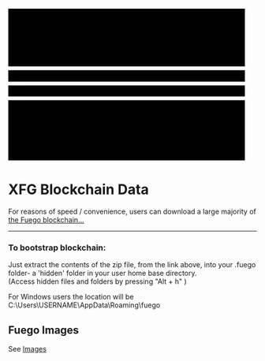 <img src=https://raw.githubusercontent.com/usexfg/fuego-data/master/fuego-images/fuegoline.gif></img>
# XFG Blockchain Data

For reasons of speed / convenience, users can download a large majority of [the Fuego blockchain...](https://github.com/usexfg/fuego-data/releases/tag/V7)

---------------------------
### To bootstrap blockchain:
Just extract the contents of the zip file, from the link above, into your .fuego folder- a 'hidden' folder in your user home base directory.  
(Access hidden files and folders by pressing "Alt + h" )

For Windows users the location will be C:\Users\USERNAME\AppData\Roaming\fuego

## Fuego Images

See [Images](https://github.com/usexfg/fuego-data/tree/master/fuego-images)
